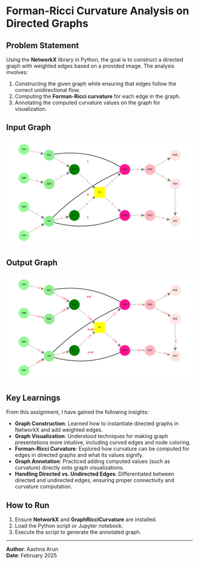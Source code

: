 # Forman-Ricci Curvature Analysis on Directed Graphs

## Problem Statement

Using the **NetworkX** library in Python, the goal is to construct a directed graph with weighted edges based on a provided image. The analysis involves:

1. Constructing the given graph while ensuring that edges follow the correct unidirectional flow.
2. Computing the **Forman-Ricci curvature** for each edge in the graph.
3. Annotating the computed curvature values on the graph for visualization.

## Input Graph
![Graph Input](images/InputGraph.png)

## Output Graph
![Graph Output](images/OutputGraph.png)

## Key Learnings

From this assignment, I have gained the following insights:

- **Graph Construction**: Learned how to instantiate directed graphs in NetworkX and add weighted edges.
- **Graph Visualization**: Understood techniques for making graph presentations more intuitive, including curved edges and node coloring.
- **Forman-Ricci Curvature**: Explored how curvature can be computed for edges in directed graphs and what its values signify.
- **Graph Annotation**: Practiced adding computed values (such as curvature) directly onto graph visualizations.
- **Handling Directed vs. Undirected Edges**: Differentiated between directed and undirected edges, ensuring proper connectivity and curvature computation.

## How to Run

1. Ensure **NetworkX** and **GraphRicciCurvature** are installed.
2. Load the Python script or Jupyter notebook.
3. Execute the script to generate the annotated graph.

---
**Author**: Aashna Arun  
**Date**: February 2025  
